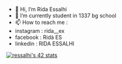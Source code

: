 - 👋 Hi, I’m Rida Essalhi
- 🌱 I’m currently student in 1337 bg school
- 📫 How to reach me :
- instagram : rida__ex
- facebook : Ridà ES
- linkedin : RIDA ESSALHI
<!---
resalhi/resalhi is a ✨ special ✨ repository because its `README.md` (this file) appears on your GitHub profile.
You can click the Preview link to take a look at your changes.
--->
<a href="https://github.com/JaeSeoKim/badge42"><img src="https://badge42.vercel.app/api/v2/cl3u4v8qb002609l9ld1bkoup/stats?cursusId=21&coalitionId=79" alt="ressalhi's 42 stats" /></a>
